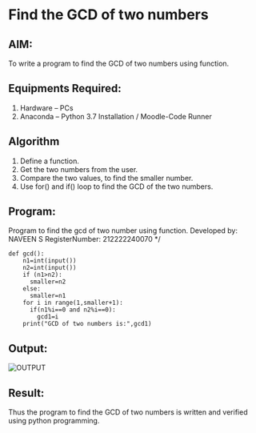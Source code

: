 # Find the GCD of two numbers

## AIM:
To write a program to find the GCD of two numbers using function.

## Equipments Required:
1. Hardware – PCs
2. Anaconda – Python 3.7 Installation / Moodle-Code Runner

## Algorithm
1. Define a function.
2. Get the two numbers from the user.
3. Compare the two values, to find the smaller number.
4. Use for() and if() loop to find the GCD of the two numbers.

## Program:
Program to find the gcd of two number using function.
Developed by: NAVEEN S
RegisterNumber:  212222240070
*/
```
def gcd():
    n1=int(input())
    n2=int(input())
    if (n1>n2):
      smaller=n2
    else:
      smaller=n1
    for i in range(1,smaller+1):
      if(n1%i==0 and n2%i==0):
        gcd1=i
    print("GCD of two numbers is:",gcd1)
```

## Output:
![OUTPUT](https://github.com/Naveensrinivasan07/GCD-of-two-numbers/assets/119475891/5fa8d620-4d52-4d03-b809-632b524e6613)



## Result:
Thus the program to find the GCD of two numbers is written and verified using python programming.
